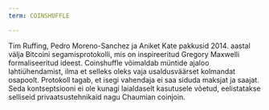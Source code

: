 ```yaml
---
term: COINSHUFFLE

---
```

Tim Ruffing, Pedro Moreno-Sanchez ja Aniket Kate pakkusid 2014. aastal välja Bitcoini segamisprotokolli, mis on inspireeritud Gregory Maxwelli formaliseeritud ideest. Coinshuffle võimaldab müntide ajaloo lahtiühendamist, ilma et selleks oleks vaja usaldusväärset kolmandat osapoolt. Protokoll tagab, et isegi vahendaja ei saa siduda maksjat ja saajat. Seda kontseptsiooni ei ole kunagi laialdaselt kasutusele võetud, eelistatakse selliseid privaatsustehnikaid nagu Chaumian coinjoin.